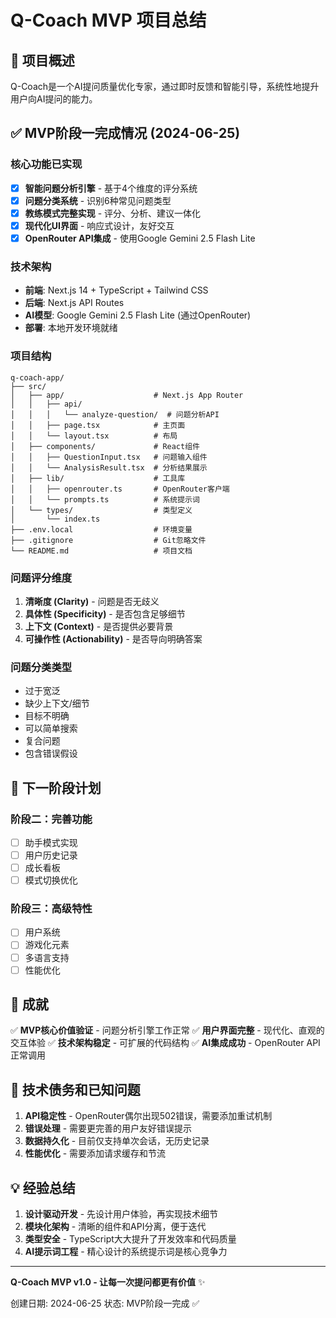 # Q-Coach MVP 项目总结

## 🎯 项目概述

Q-Coach是一个AI提问质量优化专家，通过即时反馈和智能引导，系统性地提升用户向AI提问的能力。

## ✅ MVP阶段一完成情况 (2024-06-25)

### 核心功能已实现
- [x] **智能问题分析引擎** - 基于4个维度的评分系统
- [x] **问题分类系统** - 识别6种常见问题类型  
- [x] **教练模式完整实现** - 评分、分析、建议一体化
- [x] **现代化UI界面** - 响应式设计，友好交互
- [x] **OpenRouter API集成** - 使用Google Gemini 2.5 Flash Lite

### 技术架构
- **前端**: Next.js 14 + TypeScript + Tailwind CSS
- **后端**: Next.js API Routes
- **AI模型**: Google Gemini 2.5 Flash Lite (通过OpenRouter)
- **部署**: 本地开发环境就绪

### 项目结构
```
q-coach-app/
├── src/
│   ├── app/                    # Next.js App Router
│   │   ├── api/
│   │   │   └── analyze-question/  # 问题分析API
│   │   ├── page.tsx            # 主页面
│   │   └── layout.tsx          # 布局
│   ├── components/             # React组件
│   │   ├── QuestionInput.tsx   # 问题输入组件
│   │   └── AnalysisResult.tsx  # 分析结果展示
│   ├── lib/                    # 工具库
│   │   ├── openrouter.ts       # OpenRouter客户端
│   │   └── prompts.ts          # 系统提示词
│   └── types/                  # 类型定义
│       └── index.ts            
├── .env.local                  # 环境变量
├── .gitignore                  # Git忽略文件
└── README.md                   # 项目文档
```

### 问题评分维度
1. **清晰度 (Clarity)** - 问题是否无歧义
2. **具体性 (Specificity)** - 是否包含足够细节
3. **上下文 (Context)** - 是否提供必要背景
4. **可操作性 (Actionability)** - 是否导向明确答案

### 问题分类类型
- 过于宽泛
- 缺少上下文/细节
- 目标不明确
- 可以简单搜索
- 复合问题
- 包含错误假设

## 🚀 下一阶段计划

### 阶段二：完善功能
- [ ] 助手模式实现
- [ ] 用户历史记录
- [ ] 成长看板
- [ ] 模式切换优化

### 阶段三：高级特性
- [ ] 用户系统
- [ ] 游戏化元素
- [ ] 多语言支持
- [ ] 性能优化

## 🎉 成就

✅ **MVP核心价值验证** - 问题分析引擎工作正常
✅ **用户界面完整** - 现代化、直观的交互体验
✅ **技术架构稳定** - 可扩展的代码结构
✅ **AI集成成功** - OpenRouter API正常调用

## 📝 技术债务和已知问题

1. **API稳定性** - OpenRouter偶尔出现502错误，需要添加重试机制
2. **错误处理** - 需要更完善的用户友好错误提示
3. **数据持久化** - 目前仅支持单次会话，无历史记录
4. **性能优化** - 需要添加请求缓存和节流

## 💡 经验总结

1. **设计驱动开发** - 先设计用户体验，再实现技术细节
2. **模块化架构** - 清晰的组件和API分离，便于迭代
3. **类型安全** - TypeScript大大提升了开发效率和代码质量
4. **AI提示词工程** - 精心设计的系统提示词是核心竞争力

---

**Q-Coach MVP v1.0 - 让每一次提问都更有价值** ✨

创建日期: 2024-06-25
状态: MVP阶段一完成 ✅ 
